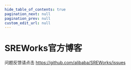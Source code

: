 ```yaml
---
hide_table_of_contents: true
pagination_next: null
pagination_prev: null
custom_edit_url: null
---
```



# SREWorks官方博客

问题反馈请点击 https://github.com/alibaba/SREWorks/issues

